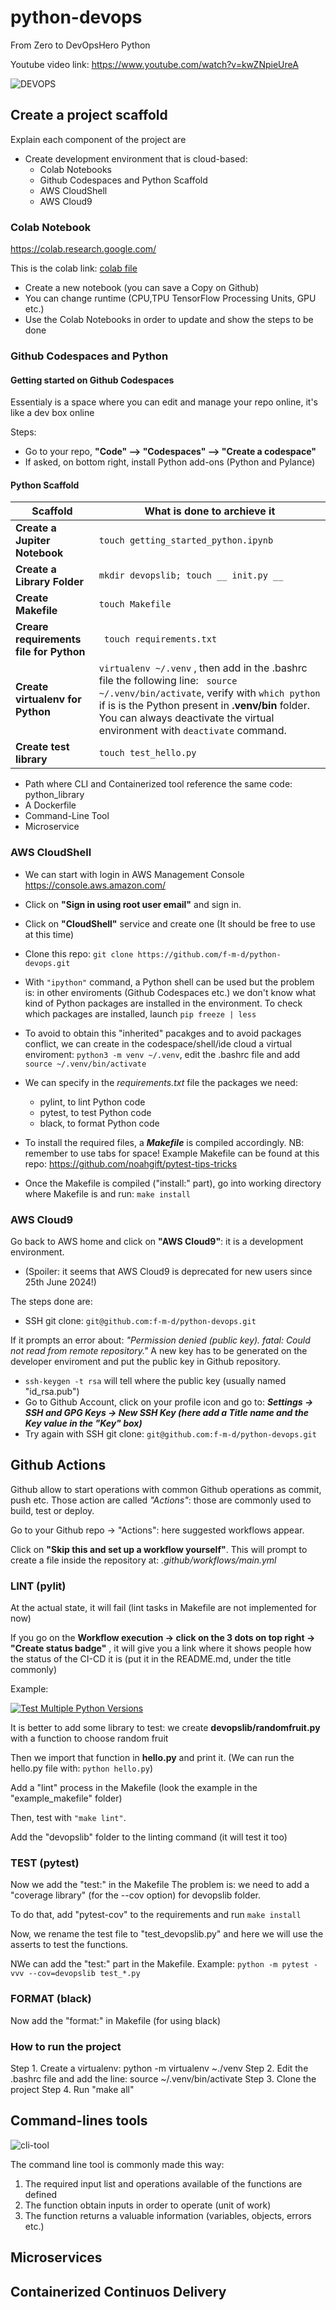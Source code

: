 # python-devops
From Zero to DevOpsHero Python

Youtube video link: https://www.youtube.com/watch?v=kwZNpieUreA

![DEVOPS](https://github.com/f-m-d/python-devops/assets/30870154/13d6a73e-c73f-4b71-afe1-3a3c084dc9db)



## Create a project scaffold
Explain each component of the project are
* Create development environment that is cloud-based:
  * Colab Notebooks
  * Github Codespaces and Python Scaffold
  * AWS CloudShell
  * AWS Cloud9 

### Colab Notebook 
https://colab.research.google.com/

This is the colab link: [colab file](https://github.com/f-m-d/python-devops/blob/main/getting_started_python.ipynb)
* Create a new notebook (you can save a Copy on Github)
* You can change runtime (CPU,TPU TensorFlow Processing Units, GPU etc.)
* Use the Colab Notebooks in order to update and show the steps to be done

### Github Codespaces and Python

#### Getting started on Github Codespaces
Essentialy is a space where you can edit and manage your repo online, it's like a dev box online

Steps:
* Go to your repo, **"Code" --> "Codespaces" --> "Create a codespace"**
* If asked, on bottom right, install Python add-ons (Python and Pylance)

#### Python Scaffold

|Scaffold|What is done to archieve it|
| ----------- | ----------- |
| **Create a Jupiter Notebook** | ```touch getting_started_python.ipynb```|
| **Create a Library Folder** | ```mkdir devopslib; touch __ init.py __ ```|
| **Create Makefile** | ```touch Makefile``` |
| **Creare requirements file for Python** | ``` touch requirements.txt``` |
| **Create virtualenv for Python** | ```virtualenv ~/.venv``` , then add in the .bashrc file the following line: ``` source ~/.venv/bin/activate```, verify with ```which python``` if is is the Python present in **.venv/bin** folder. You can always deactivate the virtual environment with ```deactivate``` command.
| **Create test library** | ```touch test_hello.py``` |


* Path where CLI and Containerized tool reference the same code: python_library
* A Dockerfile
* Command-Line Tool
* Microservice






### AWS CloudShell
* We can start with login in AWS Management Console
https://console.aws.amazon.com/

* Click on **"Sign in using root user email"** and sign in.

* Click on **"CloudShell"** service and create one
(It should be free to use at this time)

* Clone this repo: ```git clone https://github.com/f-m-d/python-devops.git```

* With ```"ipython"``` command, a Python shell can be used but the problem is: in other enviroments (Github Codespaces etc.) we don't know what kind of Python packages are installed in the environment.
To check which packages are installed, launch ```pip freeze | less```

* To avoid to obtain this "inherited" pacakges and to avoid packages conflict, we can create in the codespace/shell/ide cloud a virtual enviroment: ```python3 -m venv ~/.venv```, edit the .bashrc file and add ```source ~/.venv/bin/activate```

* We can specify in the *requirements.txt* file the packages we need:
  * pylint, to lint Python code
  * pytest, to test Python code
  * black, to format Python code

* To install the required files, a ***Makefile*** is compiled accordingly.
NB: remember to use tabs for space!
Example Makefile can be found at this repo:
https://github.com/noahgift/pytest-tips-tricks

* Once the Makefile is compiled ("install:" part), go into working directory where Makefile is and run: ```make install```

### AWS Cloud9
Go back to AWS home and click on **"AWS Cloud9"**: it is a development environment.
  * (Spoiler: it seems that AWS Cloud9 is deprecated for new users since 25th June 2024!)

The steps done are:
  * SSH git clone: ```git@github.com:f-m-d/python-devops.git```

  If it prompts an error about: *"Permission denied (public key). fatal: Could not read from remote repository."* A new key has to be generated on the developer enviroment and put the public key in Github repository.
  * ```ssh-keygen -t rsa``` will tell where the public key (usually named "id_rsa.pub")
  * Go to Github Account, click on your profile icon and go to: ***Settings -> SSH and GPG Keys -> New SSH Key (here add a Title name and the Key value in the "Key" box)*** 
  * Try again  with SSH git clone: ```git@github.com:f-m-d/python-devops.git```



## Github Actions
Github allow to start operations with common Github operations as commit, push etc.
Those action are called *"Actions"*: those are commonly used to build, test or deploy.

Go to your Github repo -> "Actions":
here suggested workflows appear.

Click on **"Skip this and set up a workflow yourself"**.
This will prompt to create a file inside the repository at: *.github/workflows/main.yml*


### LINT (pylit)
At the actual state, it will fail (lint tasks in Makefile are not implemented for now)

If you go on the **Workflow execution -> click on the 3 dots on top right -> "Create status badge"** , it will give you a link where it shows people how the status of the CI-CD it is (put it in the README.md, under the title commonly)

Example:

[![Test Multiple Python Versions](https://github.com/f-m-d/python-devops/actions/workflows/main.yml/badge.svg)](https://github.com/f-m-d/python-devops/actions/workflows/main.yml)

It is better to add some library to test: we create **devopslib/randomfruit.py** with a function to choose random fruit

Then we import that function in **hello.py** and print it.
(We can run the hello.py file with: ```python hello.py```)

Add a "lint" process in the Makefile (look the example in the "example_makefile" folder)

Then, test with ```"make lint"```.

Add the "devopslib" folder to the linting command (it will test it too)


### TEST (pytest)

Now we add the "test:" in the Makefile
The problem is: we need to add a "coverage library" (for the --cov option) for devopslib folder.

To do that, add "pytest-cov" to the requirements and run ```make install```

Now, we rename the test file to "test_devopslib.py" and here we will use the asserts to test the functions.

NWe can add the "test:" part in the Makefile.
Example: ```python -m pytest -vvv --cov=devopslib test_*.py```

### FORMAT (black)

Now add the "format:" in Makefile (for using black)

### How to run the project

Step 1. Create a virtualenv: python -m virtualenv ~./venv
Step 2. Edit the .bashrc file and add the line: source ~/.venv/bin/activate
Step 3. Clone the project
Step 4. Run "make all"
## Command-lines tools
![cli-tool](https://github.com/user-attachments/assets/f1f83e1c-c61b-46fa-a1b7-dbfa8670bc38)




The command line tool is commonly made this way:
1. The required input list and operations available of the functions are defined
2. The function obtain inputs in order to operate (unit of work)
3. The function returns a valuable information (variables, objects, errors etc.)

## Microservices


## Containerized Continuos Delivery
